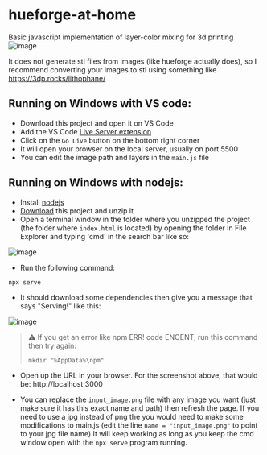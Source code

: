 # hueforge-at-home
Basic javascript implementation of layer-color mixing for 3d printing
![image](https://github.com/LucasKendi/hueforge-at-home/assets/17439541/986cf225-3ac2-485c-b836-851e89452465)

It does not generate stl files from images (like hueforge actually does), so I recommend converting your images to stl using something like https://3dp.rocks/lithophane/

## Running on Windows with VS code:
  - Download this project and open it on VS Code
  - Add the VS Code [Live Server extension](https://marketplace.visualstudio.com/items?itemName=ritwickdey.LiveServer)
 - Click on the `Go Live` button on the bottom right corner
 - It will open your browser on the local server, usually on port 5500
 - You can edit the image path and layers in the `main.js` file
 
## Running on Windows with nodejs:

- Install [nodejs](https://nodejs.org/en)
- [Download](https://github.com/Davidster/hueforge-at-home/archive/refs/heads/main.zip) this project and unzip it
- Open a terminal window in the folder where you unzipped the project (the folder where `index.html` is located) by opening the folder in File Explorer and typing 'cmd' in the search bar like so:

![image](https://github.com/Davidster/ikari/assets/2389735/1a0d58aa-056d-413e-8577-f2431cd21b9b)

- Run the following command:

```sh
npx serve
```

- It should download some dependencies then give you a message that says "Serving!" like this:

![image](https://github.com/Davidster/ikari/assets/2389735/8d39231d-d96f-4ec0-a44b-46be2dd8687f)

> :warning: If you get an error like npm ERR! code ENOENT, run this command then try again:
> 
> `mkdir "%AppData%\npm"`

- Open up the URL in your browser. For the screenshot above, that would be: http://localhost:3000

- You can replace the `input_image.png` file with any image you want (just make sure it has this exact name and path) then refresh the page. If you need to use a jpg instead of png the you would need to make some modifications to main.js (edit the line `name = "input_image.png"` to point to your jpg file name) It will keep working as long as you keep the cmd window open with the `npx serve` program running.
